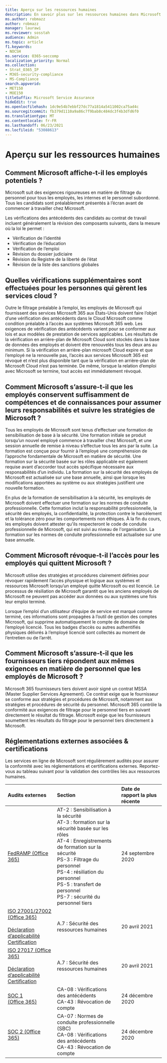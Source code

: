 ```yaml
---
title: Aperçu sur les ressources humaines
description: En savoir plus sur les ressources humaines dans Microsoft 365
ms.author: robmazz
author: robmazz
manager: laurawi
ms.reviewer: sosstah
audience: Admin
ms.topic: article
f1.keywords:
- NOCSH
ms.service: O365-seccomp
localization_priority: Normal
ms.collection:
- Strat_O365_IP
- M365-security-compliance
- MS-Compliance
search.appverid:
- MET150
- MOE150
titleSuffix: Microsoft Service Assurance
hideEdit: true
ms.openlocfilehash: 1dc9e54b7ebbf27dc77a1814a5411002ca75ad4c
ms.sourcegitcommit: fb379d1110a9a86c7f9bab8c484dc3f4b3dfd6f0
ms.translationtype: MT
ms.contentlocale: fr-FR
ms.lasthandoff: 06/23/2021
ms.locfileid: "53088613"
---
```

# <a name="human-resources-overview"></a>Aperçu sur les ressources humaines

## <a name="how-does-microsoft-screen-prospective-employees"></a>Comment Microsoft affiche-t-il les employés potentiels ?

Microsoft suit des exigences rigoureuses en matière de filtrage du personnel pour tous les employés, les internes et le personnel subordonné. Tous les candidats sont préalablement présentés à l’écran avant de commencer à travailler chez Microsoft.

Les vérifications des antécédents des candidats au contrat de travail incluent généralement la révision des composants suivants, dans la mesure où la loi le permet :

- Vérification de l’identité
- Vérification de l’éducation
- Vérification de l’emploi
- Révision du dossier judiciaire
- Révision du Registre de la liberté de l’état
- Révision de la liste des sanctions globales

## <a name="what-additional-checks-are-performed-for-those-who-manage-cloud-services"></a>Quelles vérifications supplémentaires sont effectuées pour les personnes qui gèrent les services cloud ?

Outre le filtrage préalable à l’emploi, les employés de Microsoft qui fournissent des services Microsoft 365 aux États-Unis doivent faire l’objet d’une vérification des antécédents dans le Cloud Microsoft comme condition préalable à l’accès aux systèmes Microsoft 365 web. Les exigences de vérification des antécédents varient pour se conformer aux lois et aux modèles de prestation de services applicables. Les résultats de la vérification en arrière-plan de Microsoft Cloud sont stockés dans la base de données des employés et doivent être renouvelés tous les deux ans au minimum. Si la vérification en arrière-plan microsoft Cloud expire et que l’employé ne la renouvelle pas, l’accès aux services Microsoft 365 est révoqué et n’est plus disponible tant que la vérification en arrière-plan de Microsoft Cloud n’est pas terminée. De même, lorsque la relation d’emploi avec Microsoft se termine, tout accès est immédiatement révoqué.

## <a name="how-does-microsoft-ensure-employees-maintain-sufficient-skillset-and-knowledge-to-perform-their-responsibilities-and-follow-microsoft-policies"></a>Comment Microsoft s’assure-t-il que les employés conservent suffisamment de compétences et de connaissances pour assumer leurs responsabilités et suivre les stratégies de Microsoft ?

Tous les employés de Microsoft sont tenus d’effectuer une formation de sensibilisation de base à la sécurité. Une formation initiale se produit lorsqu’un nouvel employé commence à travailler chez Microsoft, et une session annuelle de remise à niveau s’effectue tous les ans par la suite. La formation est conçue pour fournir à l’employé une compréhension de l’approche fondamentale de Microsoft en matière de sécurité. Une formation sur la sécurité basée sur les rôles applicable est également requise avant d’accorder tout accès spécifique nécessaire aux responsabilités d’un individu. La formation sur la sécurité des employés de Microsoft est actualisée sur une base annuelle, ainsi que lorsque les modifications apportées au système ou aux stratégies justifient une nouvelle formation.

En plus de la formation de sensibilisation à la sécurité, les employés de Microsoft doivent effectuer une formation sur les normes de conduite professionnelle. Cette formation inclut la responsabilité professionnelle, la sécurité des employés, la confidentialité, la protection contre le harcèlement et la tolérance zéro pour les comportements non éthiques. À la fin du cours, les employés doivent attester qu'ils respecteront le code de conduite professionnelle de Microsoft, qui est suivi au niveau de l'organisation. La formation sur les normes de conduite professionnelle est actualisée sur une base annuelle.

## <a name="how-does-microsoft-revoke-access-for-employees-who-leave-microsoft"></a>Comment Microsoft révoque-t-il l’accès pour les employés qui quittent Microsoft ?

Microsoft utilise des stratégies et procédures clairement définies pour révoquer rapidement l’accès physique et logique aux systèmes et ressources Microsoft lorsqu’un employé quitte Microsoft ou est licencié. Le processus de résiliation de Microsoft garantit que les anciens employés de Microsoft ne peuvent pas accéder aux données ou aux systèmes une fois leur emploi terminé.

Lorsque l’emploi d’un utilisateur d’équipe de service est marqué comme terminé, ces informations sont propagées à l’outil de gestion des comptes Microsoft, qui supprime automatiquement le compte de domaine de l’employé licencié. Tous les badges d’accès ou autres authentifiés physiques délivrés à l’employé licencié sont collectés au moment de l’entretien ou de l’arrêt.

## <a name="how-does-microsoft-ensure-third-party-suppliers-meet-the-same-personnel-requirements-as-microsoft-employees"></a>Comment Microsoft s’assure-t-il que les fournisseurs tiers répondent aux mêmes exigences en matière de personnel que les employés de Microsoft ?

Microsoft 365 fournisseurs tiers doivent avoir signé un contrat MSSA (Master Supplier Services Agreement). Ce contrat exige que le fournisseur se conforme aux stratégies et procédures de Microsoft, notamment aux stratégies et procédures de sécurité du personnel. Microsoft 365 contrôle la conformité aux exigences de filtrage pour le personnel tiers en suivant directement le résultat du filtrage. Microsoft exige que les fournisseurs soumettent les résultats du filtrage pour le personnel tiers directement à Microsoft.

## <a name="related-external-regulations--certifications"></a>Réglementations externes associées & certifications

Les services en ligne de Microsoft sont régulièrement audités pour assurer la conformité avec les réglementations et certifications externes. Reportez-vous au tableau suivant pour la validation des contrôles liés aux ressources humaines.

| **Audits externes** | **Section** | **Date de rapport la plus récente** |
|:--------------------|:------------|:-----------------------|  
| [FedRAMP (Office 365)](https://compliance.microsoft.com/compliancemanager) | AT-2 : Sensibilisation à la sécurité <br> AT-3 : formation sur la sécurité basée sur les rôles <br> AT-4 : Enregistrements de formation sur la sécurité <br> PS-3 : Filtrage du personnel <br> PS-4 : résiliation du personnel <br> PS-5 : transfert de personnel <br> PS-7 : sécurité du personnel tiers | 24 septembre 2020 |
| [ISO 27001/27002 (Office 365)](https://servicetrust.microsoft.com/ViewPage/MSComplianceGuideV3?command=Download&downloadType=Document&downloadId=8d625374-4f2d-49f8-9d37-a4281ba98222&tab=7027ead0-3d6b-11e9-b9e1-290b1eb4cdeb&docTab=7027ead0-3d6b-11e9-b9e1-290b1eb4cdeb_ISO_Reports) <br><br> [Déclaration d’applicabilité](https://servicetrust.microsoft.com/ViewPage/MSComplianceGuideV3?command=Download&downloadType=Document&downloadId=c0df4ce8-c77e-4183-84eb-c8688470d8b1&tab=7027ead0-3d6b-11e9-b9e1-290b1eb4cdeb&docTab=7027ead0-3d6b-11e9-b9e1-290b1eb4cdeb_ISO_Reports) <br> [Certification](https://servicetrust.microsoft.com/ViewPage/MSComplianceGuideV3?command=Download&downloadType=Document&downloadId=1e84a14a-2468-45ac-9412-5e53250d57ec&tab=7027ead0-3d6b-11e9-b9e1-290b1eb4cdeb&docTab=7027ead0-3d6b-11e9-b9e1-290b1eb4cdeb_ISO_Reports) | A.7 : Sécurité des ressources humaines | 20 avril 2021 |
| [ISO 27017 (Office 365)](https://aka.ms/o365iso) <br><br> [Déclaration d’applicabilité](https://aka.ms/o365isosoa) <br> [Certification](https://aka.ms/Office365ISO27017Cert) | A.7 : Sécurité des ressources humaines | 20 avril 2021 |
| [SOC 1 (Office 365)](https://servicetrust.microsoft.com/ViewPage/MSComplianceGuideV3?command=Download&downloadType=Document&downloadId=90df3f9c-3aaf-4dbf-99d0-ca9f2991721b&tab=7027ead0-3d6b-11e9-b9e1-290b1eb4cdeb&docTab=7027ead0-3d6b-11e9-b9e1-290b1eb4cdeb_SOC_%2F_SSAE_16_Reports) | CA-08 : Vérifications des antécédents <br> CA-43 : Révocation de compte | 24 décembre 2020 |
| [SOC 2 (Office 365)](https://servicetrust.microsoft.com/ViewPage/MSComplianceGuideV3?command=Download&downloadType=Document&downloadId=a73c1738-7892-42b7-acd3-87b6371c53f6&tab=7027ead0-3d6b-11e9-b9e1-290b1eb4cdeb&docTab=7027ead0-3d6b-11e9-b9e1-290b1eb4cdeb_SOC_%2F_SSAE_16_Reports) | CA-07 : Normes de conduite professionnelle (SBC) <br> CA-08 : Vérifications des antécédents <br> CA-43 : Révocation de compte | 24 décembre 2020 |

